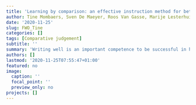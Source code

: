 ```yaml
---
title: 'Learning by comparison: an effective instruction method for better writing education'
author: Tine Mombaers, Sven De Maeyer, Roos Van Gasse, Marije Lesterhuis
date: '2020-11-25'
slug: FWO_Tine
categories: []
tags: [Comparative judgement]
subtitle: ''
summary: 'Writing well is an important competence to be successful in higher education and in the labor market. That is why learning to write occupies a prominent place in the Dutch profession. This research project aims to develop instructional design principles that help students learn to write better texts. Earlier writing instruction research shows that students need conceptual knowledge about text quality. How this knowledge develops, however, has hardly been researched. In other areas such as physics and problem-solving, on the other hand, it has been shown that comparing examples helps. But to what extent do these insights also apply to writing instruction? What exactly does this learning process look like? Does it lead to pupils writing better texts and under what conditions? Although previous research suggests that comparing texts can be a promising method of instruction, these principles have hardly been researched in the context of writing instruction. This research will lead to answers to the above questions. By carrying out a quasi-experimental data collection in an authentic school context, this research also leads to a scientifically proven instruction method that can make secondary school students better writers.'
authors: []
lastmod: '2020-11-25T07:55:47+01:00'
featured: no
image:
  caption: ''
  focal_point: ''
  preview_only: no
projects: []
---
```

